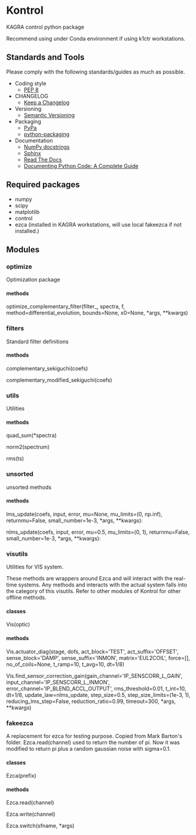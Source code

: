 # Kontrol
KAGRA control python package

Recommend using under Conda environment if using k1ctr workstations.

## Standards and Tools
Please comply with the following standards/guides as much as possible.
* Coding style
  * [PEP 8](https://www.python.org/dev/peps/pep-0008/)
* CHANGELOG
  * [Keep a Changelog](https://keepachangelog.com/en/1.0.0/)
* Versioning
  * [Semantic Versioning](https://semver.org/spec/v2.0.0.html)
* Packaging
  * [PyPa](https://www.pypa.io)
  * [python-packaging](https://python-packaging.readthedocs.io)
* Documentation
  * [NumPy docstrings](https://numpydoc.readthedocs.io/en/latest/format.html)
  * [Sphinx](https://www.sphinx-doc.org/)
  * [Read The Docs](https://readthedocs.org/)
  * [Documenting Python Code: A Complete Guide](https://realpython.com/documenting-python-code/)

## Required packages
* numpy
* scipy
* matplotlib
* control
* ezca (installed in KAGRA workstations, will use local fakeezca if not installed.)

## Modules
### optimize
Optimization package
#### methods
optimize_complementary_filter(filter_, spectra, f, method=differential_evolution, bounds=None, x0=None, \*args, \*\*kwargs)

### filters
Standard filter definitions
#### methods
complementary_sekiguchi(coefs)

complementary_modified_sekiguchi(coefs)

### utils
Utilities
#### methods
quad_sum(\*spectra)

norm2(spectrum)

rms(ts)

### unsorted
unsorted methods
#### methods
lms_update(coefs, input, error, mu=None, mu_limits=(0, np.inf), returnmu=False,
        small_number=1e-3, \*args, \*\*kwargs):

nlms_update(coefs, input, error, mu=0.5, mu_limits=(0, 1), returnmu=False,
        small_number=1e-3, \*args, \*\*kwargs):

### visutils
Utilities for VIS system.

These methods are wrappers around Ezca
and will interact with the real-time systems. Any methods and interacts with the
actual system falls into the category of this visutils. Refer to other modules
of Kontrol for other offline methods.
#### classes
Vis(optic)
#### methods
Vis.actuator_diag(stage, dofs, act_block='TEST', act_suffix='OFFSET',
                      sense_block='DAMP', sense_suffix='INMON',
                      matrix='EUL2COIL', force=[], no_of_coils=None, t_ramp=10,
                      t_avg=10, dt=1/8)

Vis.find_sensor_correction_gain(gain_channel='IP_SENSCORR_L_GAIN',
            input_channel='IP_SENSCORR_L_INMON',
            error_channel='IP_BLEND_ACCL_OUTPUT',
            rms_threshold=0.01, t_int=10, dt=1/8, update_law=nlms_update,
            step_size=0.5, step_size_limits=(1e-3, 1), reducing_lms_step=False,
            reduction_ratio=0.99, timeout=300, \*args, \*\*kwargs)

### fakeezca
A replacement for ezca for testing purpose. Copied from Mark Barton's folder.
Ezca.read(channel) used to return the number of pi. Now it was modified to
return pi plus a random gaussian noise with sigma=0.1.
#### classes
Ezca(prefix)
#### methods
Ezca.read(channel)

Ezca.write(channel)

Ezca.switch(sfname, *args)

